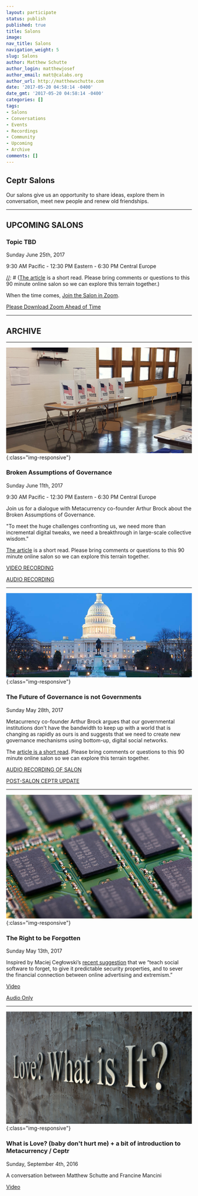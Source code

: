 ```yaml
---
layout: participate
status: publish
published: true
title: Salons
image:
nav_title: Salons
navigation_weight: 5
slug: Salons
author: Matthew Schutte
author_login: matthewjosef
author_email: matt@calabs.org
author_url: http://matthewschutte.com
date: '2017-05-20 04:58:14 -0400'
date_gmt: '2017-05-20 04:58:14 -0400'
categories: []
tags:
- Salons
- Conversations
- Events
- Recordings
- Community
- Upcoming
- Archive
comments: []
---
```


<div class="col-md-8" markdown="1">

## Ceptr Salons


<!-- toc orderedList:0 depthFrom:3 depthTo:6 -->

Our salons give us an opportunity to share ideas, explore them in conversation, meet new people and renew old friendships.  

----

## UPCOMING SALONS
### Topic TBD
Sunday June 25th, 2017

9:30 AM Pacific - 12:30 PM Eastern - 6:30 PM Central Europe

[//]: # (Join us for a dialogue about ... )

[//]: # ("ENTER QUOTE HERE")

[//]: # ([The article]() is a short read. Please bring comments or questions to this 90 minute online salon so we can explore this terrain together.)

When the time comes, [Join the Salon in Zoom](https://zoom.us/j/2184944435).

[Please Download Zoom Ahead of Time](https://zoom.us/download)

----

## ARCHIVE

----

![Voting](/images/vote.jpg){:class="img-responsive"}
### Broken Assumptions of Governance
Sunday June 11th, 2017

9:30 AM Pacific - 12:30 PM Eastern - 6:30 PM Central Europe

Join us for a dialogue with Metacurrency co-founder Arthur Brock about the Broken Assumptions of Governance. 

"To meet the huge challenges confronting us, we need more than incremental digital tweaks, we need a breakthrough in large-scale collective wisdom." 

[The article](https://medium.com/metacurrency-project/broken-assumptions-of-governance-63cc946ccc6c) is a short read. Please bring comments or questions to this 90 minute online salon so we can explore this terrain together.

[VIDEO RECORDING](https://youtu.be/TaQYJZzZ2gU)

[AUDIO RECORDING](https://soundcloud.com/metacurrency/ceptr-salon-broken-assumptions-of-governance)

----

![Voting](/images/government.jpeg){:class="img-responsive"}
### The Future of Governance is not Governments
Sunday May 28th, 2017

Metacurrency co-founder Arthur Brock argues that our governmental institutions don't have the bandwidth to keep up with a world that is changing as rapidly as ours is and suggests that we need to create new governance mechanisms using bottom-up, digital social networks.  

The [article is a short read](https://medium.com/metacurrency-project/the-future-of-governance-is-not-governments-9c894e17b1cd). Please bring comments or questions to this 90 minute online salon so we can explore this terrain together.

[AUDIO RECORDING OF SALON](https://soundcloud.com/metacurrency/ceptr-salon-2017-05-28-future-of-governance-is-not-governments)

[POST-SALON CEPTR UPDATE](https://soundcloud.com/metacurrency/20170528-ceptr-update)

----

![Voting](/images/computer-memory-chips.jpg){:class="img-responsive"}
### The Right to be Forgotten
Sunday May 13th, 2017

Inspired by Maciej Cegłowski’s [recent suggestion](http://idlewords.com/talks/build_a_better_monster.htm) that we “teach social software to forget, to give it predictable security properties, and to sever the financial connection between online advertising and extremism.”

[Video](https://www.youtube.com/watch?v=VMVePTGb_u4&t=26s)

[Audio Only](https://soundcloud.com/metacurrency/ceptr-salon-may-14-2017-make-social-software-forget)

----

![Voting](/images/Love_What_is_It.JPG){:class="img-responsive"}
### What is Love? (baby don't hurt me) + a bit of introduction to Metacurrency / Ceptr
Sunday, September 4th, 2016

A conversation between Matthew Schutte and Francine Mancini

[Video](https://www.youtube.com/watch?v=BMzHM3VvY6I)
